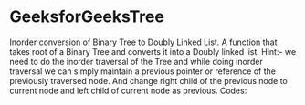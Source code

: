 # GeeksforGeeksTree

Inorder conversion of Binary Tree to Doubly Linked List.
A function that takes root of a Binary Tree and converts it into a Doubly linked list.
Hint:- we need to do the inorder traversal of the Tree and while doing inorder traversal we can simply maintain a previous pointer or reference of the previously traversed node. And change right child of the previous node to current node and left child of current node as previous.
Codes: